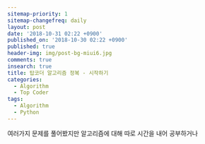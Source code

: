 ```yaml
---
sitemap-priority: 1
sitemap-changefreq: daily
layout: post
date: '2018-10-31 02:22 +0900'
published_on: '2018-10-30 02:22 +0900'
published: true
header-img: img/post-bg-miui6.jpg
comments: true
insearch: true
title: 탑코더 알고리즘 정복 - 시작하기
categories:
  - Algorithm
  - Top Coder
tags:
  - Algorithm
  - Python
---
```

여러가지 문제를 풀어봤지만 알고리즘에 대해 따로 시간을 내어 공부하거나 